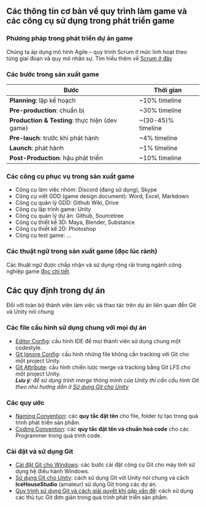 ## Các thông tin cơ bản về quy trình làm game và các công cụ sử dụng trong phát triển game

### Phương pháp trong phát triển dự án game
Chúng ta áp dụng mô hình Agile – quy trình Scrum ở mức linh hoạt theo từng giai đoạn và quy mô nhân sự. Tìm hiểu thêm về [Scrum ở đây](guides/agile/agile-scrum.md)

### Các bước trong sản xuất game

| Bước | Thời gian |
| ---- | --------- |
**Planning**: lập kế hoạch | ~10% timeline
**Pre-production**: chuẩn bị | ~30% timeline 
**Production & Testing**: thực hiện (dev game) | ~(30-45)% timeline
**Pre-lauch**: trước khi phát hành | ~4% timeline
**Launch**: phát hành | ~1% timeline
**Post-Production**: hậu phát triển | ~10% timeline

### Các công cụ phục vụ trong sản xuất game

- Công cụ làm việc nhóm: Discord (đang sử dụng), Skype
- Công cụ viết GDD (game design document): Word, Excel, Markdown
- Công cụ quản lý GDD: Github Wiki, Drive
- Công cụ lập trình game: Unity
- Công cụ quản lý dự án: Github, Sourcetree
- Công cụ thiết kế 3D: Maya, Blender, Substance
- Công cụ thiết kế 2D: Photoshop
- Công cụ test game: ...

### Các thuật ngữ trong sản xuất game (đọc lúc rảnh)

Các thuật ngữ được chấp nhận và sử dụng rộng rãi trong ngành công nghiệp game [đọc chi tiết](guides/game-development-terms.md)

## Các quy định trong dự án

Đối với toàn bộ thành viên làm việc và thao tác trên dự án liên quan đến Git và Unity nói chung

### Các file cấu hình sử dụng chung với mọi dự án

- [Editor Config](configs/.editorconfig): cấu hình IDE để mọi thành viên sử dụng chung một codestyle.
- [Git Ignore Config](configs/.gitignore): cấu hình những file không cần tracking với Git cho một project Unity.
- [Git Attribute](configs/.gitattributes): cấu hình chiến lược merge và tracking bằng Git LFS cho một project Unity.  
_**Lưu ý**: để sử dụng trình merge thông minh của Unity thì cần cấu hình Git theo như hướng dẫn ở [Sử dụng Git cho Unity](guides/git/using-git-for-unity.md)_

### Các quy ước

- [Naming Convention][git-convention]: các **quy tắc đặt tên** cho file, folder tự tạo trong quá trình phát triển sản phẩm.
- [Coding Convention][coding-convention]: các **quy tắc đặt tên và chuẩn hoá code** cho các Programmer trong quá trình code.

### Cài đặt và sử dụng Git

- [Cài đặt Git cho Windows](guides/git/install-git-for-windows.md): các bước cài đặt công cụ Git cho máy tính sử dụng hệ điều hành Windows.
- [Sử dụng Git cho Unity](guides/git/using-git-for-unity.md): cách sử dụng Git với Unity nói chung và cách **IceHouseStudio** (amateur) sử dụng Git trong các dự án.
- [Quy trình sử dụng Git và cách giải quyết khi gặp vấn đề][git-rule]: cách sử dụng các thủ tục Git đơn giản trong quá trình phát triển sản phẩm.

[coding-convention]: guides/code/code-convention.md
[git-convention]: guides/git/git-convention.md
[git-rule]: guides/git/git-rules.md
